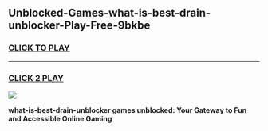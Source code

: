 
## Unblocked-Games-what-is-best-drain-unblocker-Play-Free-9bkbe
<h3>
<a href="https://premium76.site?title=what-is-best-drain-unblocker&ref=23A">CLICK TO PLAY</a></h3>
<hr>

<h3>
<a href="https://premium76.site?title=what-is-best-drain-unblocker&ref=23A">CLICK 2 PLAY</a>
  
</h3>

<a href="https://premium76.site?title=what-is-best-drain-unblocker&ref=23A"><img src="https://clearcache.store/games.png"></a>


**what-is-best-drain-unblocker games unblocked: Your Gateway to Fun and Accessible Online Gaming**
